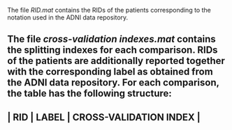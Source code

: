 The file *RID.mat* contains the RIDs of the patients corresponding to the notation used in the ADNI data repository.

The file *cross-validation indexes.mat* contains the splitting indexes for each comparison.
RIDs of the patients are additionally reported together with the corresponding label as obtained from the ADNI data repository.
For each comparison, the table has the following structure:
----------------------------------------
| RID | LABEL | CROSS-VALIDATION INDEX |
----------------------------------------

